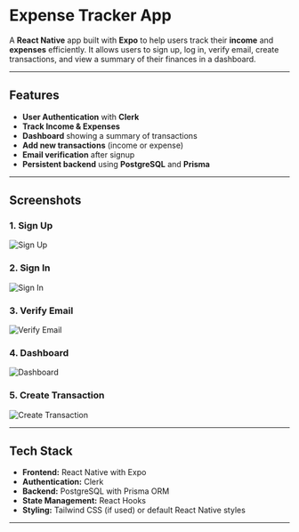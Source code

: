 # Expense Tracker App

A **React Native** app built with **Expo** to help users track their **income** and **expenses** efficiently. It allows users to sign up, log in, verify email, create transactions, and view a summary of their finances in a dashboard.

---

## Features

- **User Authentication** with **Clerk**
- **Track Income & Expenses**
- **Dashboard** showing a summary of transactions
- **Add new transactions** (income or expense)
- **Email verification** after signup
- **Persistent backend** using **PostgreSQL** and **Prisma**

---

## Screenshots

### 1. Sign Up
![Sign Up](./screenshots/signup.jpeg)

### 2. Sign In
![Sign In](./screenshots/signin.jpeg)

### 3. Verify Email
![Verify Email](./screenshots/verifyemail.jpeg)

### 4. Dashboard
![Dashboard](./screenshots/dashboard.jpeg)

### 5. Create Transaction
![Create Transaction](./screenshots/createTransaction.jpeg)

---

## Tech Stack

- **Frontend:** React Native with Expo
- **Authentication:** Clerk
- **Backend:** PostgreSQL with Prisma ORM
- **State Management:** React Hooks
- **Styling:** Tailwind CSS (if used) or default React Native styles

---
